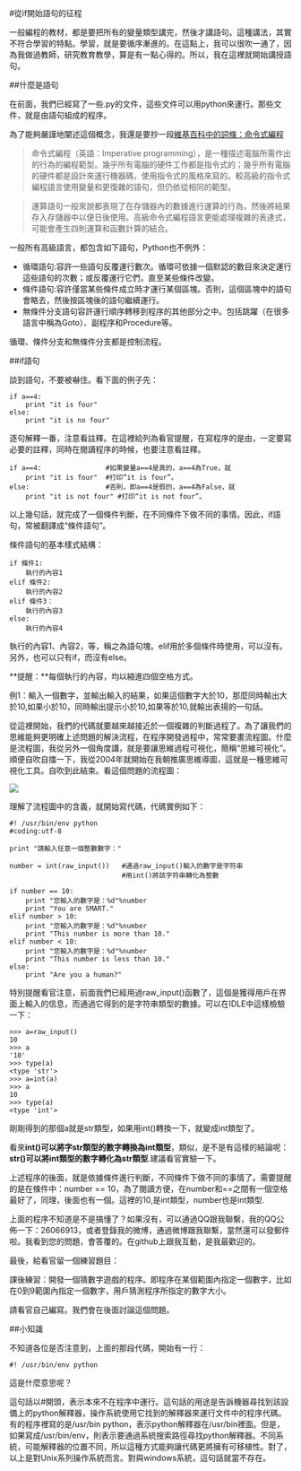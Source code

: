 #從if開始語句的征程

一般編程的教材，都是要把所有的變量類型講完，然後才講語句。這種講法，其實不符合學習的特點。學習，就是要循序漸進的。在這點上，我可以很吹一通了，因為我做過教師，研究教育教學，算是有一點心得的。所以，我在這裡就開始講授語句。

##什麼是語句

在前面，我們已經寫了一些.py的文件，這些文件可以用python來運行。那些文件，就是由語句組成的程序。

為了能夠嚴謹地闡述這個概念，我還是要抄一段[維基百科中的詞條：命令式編程](http://zh.wikipedia.org/wiki/%E6%8C%87%E4%BB%A4%E5%BC%8F%E7%B7%A8%E7%A8%8B)

>命令式編程（英語：Imperative programming），是一種描述電腦所需作出的行為的編程範型。幾乎所有電腦的硬件工作都是指令式的；幾乎所有電腦的硬件都是設計來運行機器碼，使用指令式的風格來寫的。較高級的指令式編程語言使用變量和更復雜的語句，但仍依從相同的範型。

>運算語句一般來說都表現了在存儲器內的數據進行運算的行為，然後將結果存入存儲器中以便日後使用。高級命令式編程語言更能處理複雜的表達式，可能會產生四則運算和函數計算的結合。

一般所有高級語言，都包含如下語句，Python也不例外：

- 循環語句:容許一些語句反覆運行數次。循環可依據一個默認的數目來決定運行這些語句的次數；或反覆運行它們，直至某些條件改變。
- 條件語句:容許僅當某些條件成立時才運行某個區塊。否則，這個區塊中的語句會略去，然後按區塊後的語句繼續運行。
- 無條件分支語句容許運行順序轉移到程序的其他部分之中。包括跳躍（在很多語言中稱為Goto）、副程序和Procedure等。

循環、條件分支和無條件分支都是控制流程。

##if語句

談到語句，不要被嚇住。看下面的例子先：

    if a==4:
        print "it is four"
    else:
        print "it is no four"

逐句解釋一番，注意看註釋。在這裡給列為看官提醒，在寫程序的是由，一定要寫必要的註釋，同時在閱讀程序的時候，也要注意看註釋。

    if a==4:                #如果變量a==4是真的，a==4為True，就
        print "it is four"  #打印“it is four”。
    else:                   #否則，即a==4是假的，a==4為False，就
        print "it is not four" #打印“it is not four”。

以上幾句話，就完成了一個條件判斷，在不同條件下做不同的事情。因此，if語句，常被翻譯成“條件語句”。

條件語句的基本樣式結構：

    if 條件1:
        執行的內容1
    elif 條件2:
        執行的內容2
    elif 條件3：
        執行的內容3
    else:
        執行的內容4

執行的內容1、內容2，等，稱之為語句塊。elif用於多個條件時使用，可以沒有。另外，也可以只有if，而沒有else。

**提醒：**每個執行的內容，均以縮進四個空格方式。

例1：輸入一個數字，並輸出輸入的結果，如果這個數字大於10，那麼同時輸出大於10,如果小於10，同時輸出提示小於10,如果等於10,就輸出表揚的一句話。

從這裡開始，我們的代碼就要越來越接近於一個複雜的判斷過程了。為了讓我們的思維能夠更明確上述問題的解決流程，在程序開發過程中，常常要畫流程圖。什麼是流程圖，我從另外一個角度講，就是要讓思維過程可視化，簡稱“思維可視化”。順便自吹自擂一下，我從2004年就開始在我朝推廣思維導圖，這就是一種思維可視化工具。自吹到此結束。看這個問題的流程圖：

![](https://raw.githubusercontent.com/qiwsir/ITArticles/master/Pictures/11101.png)

理解了流程圖中的含義，就開始寫代碼，代碼實例如下：

	#! /usr/bin/env python
	#coding:utf-8

	print "請輸入任意一個整數數字："

	number = int(raw_input())   #通過raw_input()輸入的數字是字符串
	                            #用int()將該字符串轉化為整數

	if number == 10:
	    print "您輸入的數字是：%d"%number
	    print "You are SMART."
	elif number > 10:
	    print "您輸入的數字是：%d"%number
	    print "This number is more than 10."
	elif number < 10:
	    print "您輸入的數字是：%d"%number
	    print "This number is less than 10."
	else:
	    print "Are you a human?"

特別提醒看官注意，前面我們已經用過raw_input()函數了，這個是獲得用戶在界面上輸入的信息，而通過它得到的是字符串類型的數據。可以在IDLE中這樣檢驗一下：

    >>> a=raw_input()
    10
    >>> a
    '10'
    >>> type(a)
    <type 'str'>
    >>> a=int(a)
    >>> a
    10
    >>> type(a)
    <type 'int'>

剛剛得到的那個a就是str類型，如果用int()轉換一下，就變成int類型了。

看來**int()可以將字str類型的數字轉換為int類型**，類似，是不是有這樣的結論呢：**str()可以將int類型的數字轉化為str類型**.建議看官實驗一下。

上述程序的後面，就是依據條件進行判斷，不同條件下做不同的事情了。需要提醒的是在條件中：number == 10，為了閱讀方便，在number和==之間有一個空格最好了，同理，後面也有一個。這裡的10,是int類型，number也是int類型.

上面的程序不知道是不是搞懂了？如果沒有，可以通過QQ跟我聯繫，我的QQ公佈一下：26066913，或者登錄我的微博，通過微博跟我聯繫，當然還可以發郵件啦。我看到您的問題，會答覆的。在github上跟我互動，是我最歡迎的。

最後，給看官留一個練習題目：

課後練習：開發一個猜數字遊戲的程序。即程序在某個範圍內指定一個數字，比如在0到9範圍內指定一個數字，用戶猜測程序所指定的數字大小。

請看官自己編寫。我們會在後面討論這個問題。

##小知識

不知道各位是否注意到，上面的那段代碼，開始有一行：

	#! /usr/bin/env python

這是什麼意思呢？

這句話以#開頭，表示本來不在程序中運行。這句話的用途是告訴機器尋找到該設備上的python解釋器，操作系統使用它找到的解釋器來運行文件中的程序代碼。有的程序裡寫的是/usr/bin python，表示python解釋器在/usr/bin裡面。但是，如果寫成/usr/bin/env，則表示要通過系統搜索路徑尋找python解釋器。不同系統，可能解釋器的位置不同，所以這種方式能夠讓代碼更將擁有可移植性。對了，以上是對Unix系列操作系統而言。對與windows系統，這句話就當不存在。

